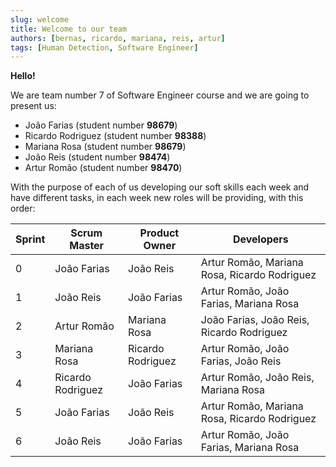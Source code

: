 ```yaml
---
slug: welcome
title: Welcome to our team
authors: [bernas, ricardo, mariana, reis, artur]
tags: [Human Detection, Software Engineer]
---
```

**Hello!**

We are team number 7 of Software Engineer course and we are going to present us:


- João Farias (student number **98679**)
- Ricardo Rodriguez (student number **98388**)
- Mariana Rosa (student number **98679**)
- João Reis (student number **98474**)
- Artur Romão (student number **98470**)

With the purpose of each of us developing our soft skills each week and have different tasks, in each week new roles will be providing, with this order:

| Sprint | Scrum Master | Product Owner | Developers |
| --- | --- | --- | --- |
| 0 | João Farias | João Reis | Artur Romão, Mariana Rosa, Ricardo Rodriguez |
| 1 | João Reis | João Farias | Artur Romão, João Farias, Mariana Rosa |
| 2 | Artur Romão | Mariana Rosa | João Farias, João Reis, Ricardo Rodriguez |
| 3 | Mariana Rosa | Ricardo Rodriguez | Artur Romão, João Farias, João Reis |
| 4 | Ricardo Rodriguez | João Farias | Artur Romão, João Reis, Mariana Rosa |
| 5 | João Farias | João Reis | Artur Romão, Mariana Rosa, Ricardo Rodriguez |
| 6 | João Reis | João Farias | Artur Romão, João Farias, Mariana Rosa |